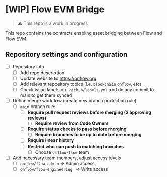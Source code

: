 # [WIP] Flow EVM Bridge

> :warning: This repo is a work in progress

This repo contains the contracts enabling asset bridging between Flow and Flow EVM.

## Repository settings and configuration
- [ ]  Repository info
    - [ ]  Add repo description
    - [ ]  Update website to https://onflow.org
    - [ ]  Add relevant repository topics (i.e. `blockchain` `onflow`, etc)
    - [ ]  Check issue labels on `.github/labels.yml` and do any commit to main to get them synced
- [ ]  Define merge workflow (create new branch protection rule)
    - [ ]  `main` branch rule:
        - [ ]  **Require pull request reviews before merging (2 approving reviews)**
            - [ ]  **Require review from Code Owners**
        - [ ]  **Require status checks to pass before merging**
            - [ ]  **Require branches to be up to date before merging**
        - [ ]  **Require linear history**
        - [ ]   **Restrict who can push to matching branches**
            - [ ]  Choose `onflow/flow` team

- [ ]  Add necessary team members, adjust access levels
    - [ ]  `onflow/flow-admin` ⇒ Admin access
    - [ ]  `onflow/flow-engineering ` ⇒ Write access

